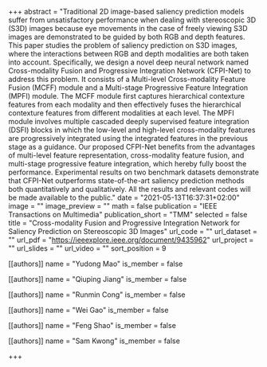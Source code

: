 +++
abstract = "Traditional 2D image-based saliency prediction models suffer from unsatisfactory performance when dealing with stereoscopic 3D (S3D) images because eye movements in the case of freely viewing S3D images are demonstrated to be guided by both RGB and depth features. This paper studies the problem of saliency prediction on S3D images, where the interactions between RGB and depth modalities are both taken into account. Specifically, we design a novel deep neural network named Cross-modality Fusion and Progressive Integration Network (CFPI-Net) to address this problem. It consists of a Multi-level Cross-modality Feature Fusion (MCFF) module and a Multi-stage Progressive Feature Integration (MPFI) module. The MCFF module first captures hierarchical contexture features from each modality and then effectively fuses the hierarchical contexture features from different modalities at each level. The MPFI module involves multiple cascaded deeply supervised feature integration (DSFI) blocks in which the low-level and high-level cross-modality features are progressively integrated using the integrated features in the previous stage as a guidance. Our proposed CFPI-Net benefits from the advantages of multi-level feature representation, cross-modality feature fusion, and multi-stage progressive feature integration, which hereby fully boost the performance. Experimental results on two benchmark datasets demonstrate that CFPI-Net outperforms state-of-the-art saliency prediction methods both quantitatively and qualitatively. All the results and relevant codes will be made available to the public."
date = "2021-05-13T16:37:31+02:00"
image = ""
image_preview = ""
math = false
publication = "IEEE Transactions on Multimedia"
publication_short = "TMM"
selected = false
title = "Cross-modality Fusion and Progressive Integration Network for Saliency Prediction on Stereoscopic 3D Images"
url_code = ""
url_dataset = ""
url_pdf = "https://ieeexplore.ieee.org/document/9435962"
url_project = ""
url_slides = ""
url_video = ""
sort_position = 9



[[authors]]
    name = "Yudong Mao"
    is_member = false

[[authors]]
    name = "Qiuping Jiang"
    is_member = false

[[authors]]
    name = "Runmin Cong"
    is_member = false

[[authors]]
    name = "Wei Gao"
    is_member = false

[[authors]]
    name = "Feng Shao"
    is_member = false

[[authors]]
    name = "Sam Kwong"
    is_member = false

+++



